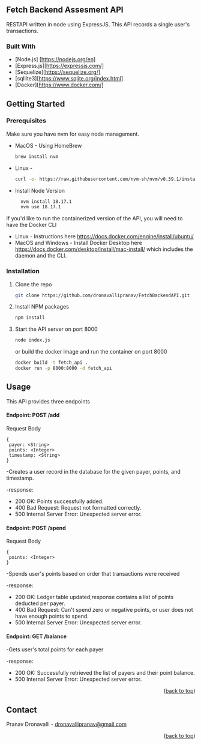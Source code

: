 ## Fetch Backend Assesment API

RESTAPI written in node using ExpressJS. This API records a single user's transactions.

### Built With

* [Node.js] [https://nodejs.org/en]
* [Express.js][https://expressjs.com/]
* [Sequelize][https://sequelize.org/]
* [sqllite3][https://www.sqlite.org/index.html]
* [Docker][https://www.docker.com/]


## Getting Started

### Prerequisites

Make sure you have nvm for easy node management.
* MacOS - Using HomeBrew
  ```sh
  brew install nvm
  ```
* Linux - 
  ```sh
  curl -o- https://raw.githubusercontent.com/nvm-sh/nvm/v0.39.1/install.sh | bash
  ```

* Install Node Version
  ```sh
    nvm install 18.17.1
    nvm use 18.17.1
  ```

If you'd like to run the containerized version of the API, you will need to have the Docker CLI
* Linux - Instructions here https://docs.docker.com/engine/install/ubuntu/
* MacOS and Windows - Install Docker Desktop here https://docs.docker.com/desktop/install/mac-install/ which includes the daemon and the CLI.

### Installation

1. Clone the repo
   ```sh
   git clone https://github.com/dronavallipranav/FetchBackendAPI.git
   ```
2. Install NPM packages
   ```sh
   npm install
   ```
3. Start the API server on port 8000
    ```sh
   node index.js
   ```
   or build the docker image and run the container on port 8000
   ```sh
   docker build -t fetch_api .
   docker run -p 8000:8000 -d fetch_api
   ```

## Usage

This API provides three endpoints 

   #### Endpoint: POST /add
   Request Body
   ```
   {
    payer: <String>
    points: <Integer>
    timestamp: <String>
   }
```
-Creates a user record in the database for the given payer, points, and timestamp.

-response:
* 200 OK: Points successfully added.
* 400 Bad Request: Request not formatted correctly.
* 500 Internal Server Error: Unexpected server error.

#### Endpoint: POST /spend
   Request Body
   ```
   {
    points: <Integer>
   }
```
-Spends user's points based on order that transactions were received

-response:
* 200 OK: Ledger table updated,response contains a list of points deducted per payer.
* 400 Bad Request: Can't spend zero or negative points, or user does not have enough points to spend.
* 500 Internal Server Error: Unexpected server error.

#### Endpoint: GET /balance

-Gets user's total points for each payer

-response:
* 200 OK: Successfully retrieved the list of payers and their point balance.
* 500 Internal Server Error: Unexpected server error.

<p align="right">(<a href="#readme-top">back to top</a>)</p>

## Contact

Pranav Dronavalli - dronavallipranav@gmail.com

<p align="right">(<a href="#readme-top">back to top</a>)</p>
